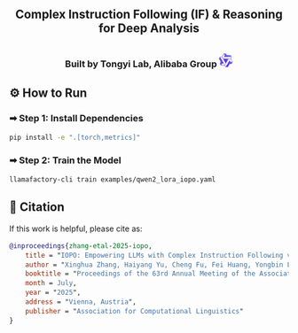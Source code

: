 <div align="center">

## **Complex Instruction Following (IF) & Reasoning for Deep Analysis**  

### Built by Tongyi Lab, Alibaba Group <img src="../figs/tongyi.png" width="25px" style="margin-top:10px;">

</div>

## ⚙ How to Run

### ➡ Step 1: Install Dependencies

```bash
pip install -e ".[torch,metrics]"
```

### ➡ Step 2: Train the Model

```bash
llamafactory-cli train examples/qwen2_lora_iopo.yaml
```

## 💬 Citation

If this work is helpful, please cite as:

```bibtex
@inproceedings{zhang-etal-2025-iopo,
    title = "IOPO: Empowering LLMs with Complex Instruction Following via Input-Output Preference Optimization",
    author = "Xinghua Zhang, Haiyang Yu, Cheng Fu, Fei Huang, Yongbin Li",
    booktitle = "Proceedings of the 63rd Annual Meeting of the Association for Computational Linguistics (ACL 2025)",
    month = July,
    year = "2025",
    address = "Vienna, Austria",
    publisher = "Association for Computational Linguistics"
}
```

